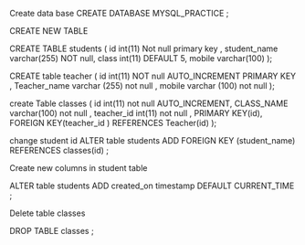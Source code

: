 Create data base
CREATE DATABASE MYSQL_PRACTICE ;

CREATE NEW TABLE

CREATE TABLE students (
id int(11) Not null primary key ,
student_name varchar(255) NOT null,
class int(11) DEFAULT 5,
mobile varchar(100)
); 

CREATE table teacher (
id int(11) NOT null AUTO_INCREMENT PRIMARY KEY ,
Teacher_name varchar (255) not null ,
mobile varchar (100) not null ); 

create Table classes (
id int(11) not null AUTO_INCREMENT,
CLASS_NAME  varchar(100) not null ,
teacher_id int(11) not null ,
PRIMARY KEY(id),
FOREIGN  KEY(teacher_id ) REFERENCES Teacher(id)
);  

change student id 
ALTER table students
ADD FOREIGN KEY (student_name) REFERENCES classes(id)
;

 Create  new columns in student table 

ALTER table students 
ADD created_on timestamp DEFAULT CURRENT_TIME ;
   
Delete table classes 

DROP TABLE classes ;
    

